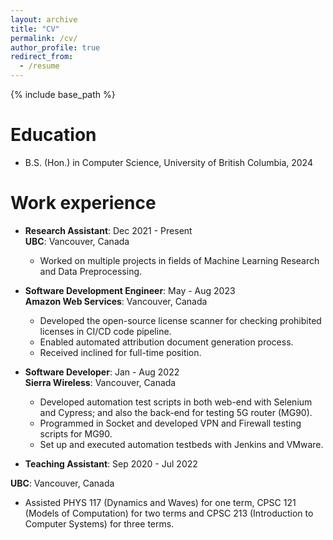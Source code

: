 ```yaml
---
layout: archive
title: "CV"
permalink: /cv/
author_profile: true
redirect_from:
  - /resume
---
```


{% include base_path %}

Education
======
* B.S. (Hon.) in Computer Science, University of British Columbia, 2024

Work experience
======
* **Research Assistant**: Dec 2021 - Present <br />
**UBC**: Vancouver, Canada
  * Worked on multiple projects in fields of Machine Learning Research and Data Preprocessing.

* **Software Development Engineer**: May - Aug 2023 <br />
**Amazon Web Services**: Vancouver, Canada
  * Developed the open-source license scanner for checking prohibited licenses in CI/CD code pipeline.
  * Enabled automated attribution document generation process.
  * Received inclined for full-time position.

* **Software Developer**: Jan - Aug 2022 <br />
**Sierra Wireless**: Vancouver, Canada
  * Developed automation test scripts in both web-end with Selenium and Cypress; and also the back-end for testing 5G router (MG90).
  * Programmed in Socket and developed VPN and Firewall testing scripts for MG90.
  * Set up and executed automation testbeds with Jenkins and VMware.

* **Teaching Assistant**: Sep 2020 - Jul 2022 <br />
<!-- **Department of Computer Science at UBC**: Vancouver, Canada -->
**UBC**: Vancouver, Canada
  * Assisted PHYS 117 (Dynamics and Waves) for one term, CPSC 121 (Models of Computation) for two terms and CPSC 213 (Introduction to Computer Systems) for three terms.


<!-- Skills
======
* Deep Learning
* Data Science
* AWS Services
  * Pipeline
  * IAM Roles
  * Cloud Formation
  * S3 Bucket
  * Authentication and Key Management
  * AWS Cloud Development Toolkit
* Cloud Storage Services
  * Google Big Query
  * Oracle SQL
  * Enterprise Data Warehouse -->

<!-- Publications
======
  <ul>{% for post in site.publications %}
    {% include archive-single-cv.html %}
  {% endfor %}</ul>
  
Talks
======
  <ul>{% for post in site.talks %}
    {% include archive-single-talk-cv.html %}
  {% endfor %}</ul>
  
Teaching
======
  <ul>{% for post in site.teaching %}
    {% include archive-single-cv.html %}
  {% endfor %}</ul>
  
Service and leadership
======
* Currently signed in to 43 different slack teams -->
